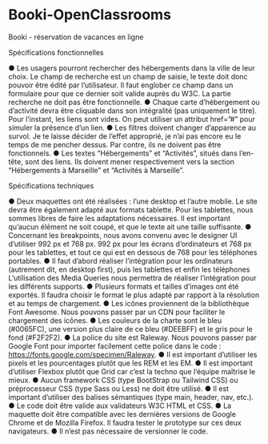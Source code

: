 # Booki-OpenClassrooms
Booki - réservation de vacances en ligne

Spécifications fonctionnelles

● Les usagers pourront rechercher des hébergements dans la ville de leur choix. Le champ de recherche est un champ de saisie, le texte doit donc pouvoir être édité par l’utilisateur. Il faut englober ce champ dans un formulaire pour que ce dernier soit valide auprès du W3C. La partie recherche ne doit pas être fonctionnelle.
● Chaque carte d’hébergement ou d’activité devra être cliquable dans son intégralité (pas uniquement le titre). Pour l’instant, les liens sont vides. On peut utiliser un attribut href=”#” pour simuler la présence d’un lien.
● Les filtres doivent changer d’apparence au survol. Je te laisse décider de l’effet approprié, je n’ai pas encore eu le temps de me pencher dessus. Par contre, ils ne doivent pas être fonctionnels.
● Les textes “Hébergements” et “Activités”, situés dans l’en-tête, sont des liens. Ils doivent mener respectivement vers la section “Hébergements à Marseille” et “Activités à Marseille”.

Spécifications techniques

● Deux maquettes ont été réalisées : l’une desktop et l’autre mobile. Le site devra être également adapté aux formats tablette. Pour les tablettes, nous sommes libres de faire les adaptations nécessaires. Il est important qu’aucun élément ne soit coupé, et que le texte ait une taille suffisante.
● Concernant les breakpoints, nous avons convenu avec le designer UI d’utiliser 992 px et 768 px. 992 px pour les écrans d’ordinateurs et 768 px pour les tablettes, et tout ce qui est en dessous de 768 pour les téléphones portables.
● Il faut d’abord réaliser l’intégration pour les ordinateurs (autrement dit, en desktop first), puis les tablettes et enfin les téléphones L’utilisation des Media Queries nous permettra de réaliser l’intégration pour les différents supports.
● Plusieurs formats et tailles d’images ont été exportés. Il faudra choisir le format le plus adapté par rapport à la résolution et au temps de chargement.
● Les icônes proviennent de la bibliothèque Font Awesome. Nous pouvons passer par un CDN pour faciliter le chargement des icônes.
● Les couleurs de la charte sont le bleu (#0065FC), une version plus claire de ce bleu (#DEEBFF) et le gris pour le fond (#F2F2F2).
● La police du site est Raleway. Nous pouvons passer par Google Font pour importer facilement cette police dans le code : https://fonts.google.com/specimen/Raleway.
● Il est important d’utiliser les pixels et les pourcentages plutôt que les REM et les EM.
● Il est important d’utiliser Flexbox plutôt que Grid car c’est la techno que l’équipe maîtrise le mieux.
● Aucun framework CSS (type BootStrap ou Tailwind CSS) ou préprocesseur CSS (type Sass ou Less) ne doit être utilisé.
● Il est important d’utiliser des balises sémantiques (type main, header, nav, etc.).
● Le code doit être valide aux validateurs W3C HTML et CSS.
● La maquette doit être compatible avec les dernières versions de Google Chrome et de Mozilla Firefox. Il faudra tester le prototype sur ces deux navigateurs.
● Il n’est pas nécessaire de versionner le code.
